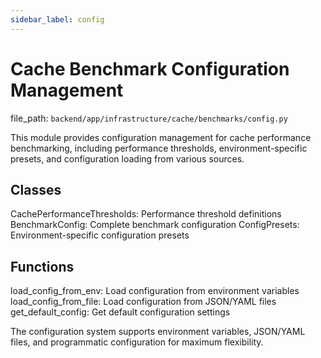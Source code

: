 ```yaml
---
sidebar_label: config
---
```


# Cache Benchmark Configuration Management

  file_path: `backend/app/infrastructure/cache/benchmarks/config.py`

This module provides configuration management for cache performance benchmarking,
including performance thresholds, environment-specific presets, and configuration
loading from various sources.

## Classes

CachePerformanceThresholds: Performance threshold definitions
BenchmarkConfig: Complete benchmark configuration
ConfigPresets: Environment-specific configuration presets

## Functions

load_config_from_env: Load configuration from environment variables
load_config_from_file: Load configuration from JSON/YAML files
get_default_config: Get default configuration settings

The configuration system supports environment variables, JSON/YAML files,
and programmatic configuration for maximum flexibility.
